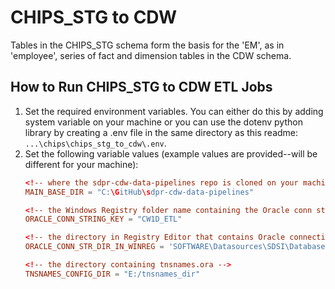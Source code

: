 # CHIPS_STG to CDW
Tables in the CHIPS_STG schema form the basis for the 'EM', as in 'employee', series of fact and dimension tables in the CDW schema. 

## How to Run CHIPS_STG to CDW ETL Jobs
1. Set the required environment variables. You can either do this by adding system variable on your machine or you can use the dotenv python library by creating a .env file in the same directory as this readme: `...\chips\chips_stg_to_cdw\.env`.
2. Set the following variable values (example values are provided--will be different for your machine): 
    ```conf
    <!-- where the sdpr-cdw-data-pipelines repo is cloned on your machine -->
    MAIN_BASE_DIR = "C:\GitHub\sdpr-cdw-data-pipelines"

    <!-- the Windows Registry folder name containing the Oracle conn string -->
    ORACLE_CONN_STRING_KEY = "CW1D_ETL"

    <!-- the directory in Registry Editor that contains Oracle connection strings -->
    ORACLE_CONN_STR_DIR_IN_WINREG = 'SOFTWARE\Datasources\SDSI\Databases\Oracle\\'

    <!-- the directory containing tnsnames.ora -->
    TNSNAMES_CONFIG_DIR = "E:/tnsnames_dir"
    ```